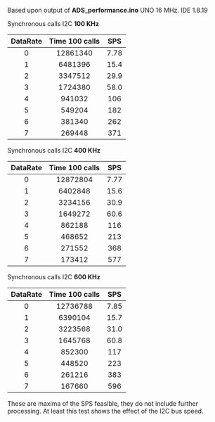 Based upon output of **ADS_performance.ino**
UNO 16 MHz.
IDE 1.8.19


Synchronous calls  I2C **100 KHz**

|  DataRate  |  Time 100 calls  |  SPS   |
|:----------:|:----------------:|:------:|
|  0         |  12861340        |  7.78  |
|  1         |   6481396        |  15.4  |
|  2         |   3347512        |  29.9  |
|  3         |   1724380        |  58.0  |
|  4         |    941032        |  106   |
|  5         |    549204        |  182   |
|  6         |    381340        |  262   |
|  7         |    269448        |  371   |


Synchronous calls  I2C **400 KHz**

|  DataRate  |  Time 100 calls  |  SPS   |
|:----------:|:----------------:|:------:|
|  0         |  12872804        |  7.77  |
|  1         |   6402848        |  15.6  |
|  2         |   3234156        |  30.9  |
|  3         |   1649272        |  60.6  |
|  4         |    862188        |  116   |
|  5         |    468652        |  213   |
|  6         |    271552        |  368   |
|  7         |    173412        |  577   |


Synchronous calls  I2C **600 KHz**

|  DataRate  |  Time 100 calls  |  SPS   |
|:----------:|:----------------:|:------:|
|  0         |  12736788        |  7.85  |
|  1         |   6390104        |  15.7  |
|  2         |   3223568        |  31.0  |
|  3         |   1645768        |  60.8  |
|  4         |    852300        |  117   |
|  5         |    448520        |  223   |
|  6         |    261216        |  383   |
|  7         |    167660        |  596   |

These are maxima of the SPS feasible, they do not include further processing.
At least this test shows the effect of the I2C bus speed.

